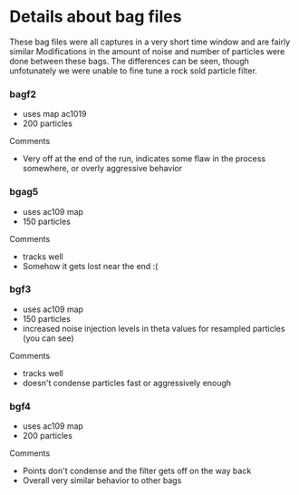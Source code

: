 # Details about bag files
These bag files were all captures in a very short time window and are fairly similar
Modifications in the amount of noise and number of particles were done between these bags. 
The differences can be seen, though unfotunately we were unable to fine tune a rock sold particle filter.


### bagf2
- uses map ac1019
- 200 particles

Comments
- Very off at the end of the run, indicates some flaw in the process somewhere, or overly aggressive behavior

### bgag5 
- uses ac109 map
- 150 particles 

Comments
- tracks well
- Somehow it gets lost near the end :(

### bgf3
- uses ac109 map
- 150 particles 
- increased noise injection levels in theta values for resampled particles (you can see)

Comments
- tracks well
- doesn't condense particles fast or aggressively enough

### bgf4
- uses ac109 map
- 200 particles 

Comments
- Points don't condense and the filter gets off on the way back
- Overall very similar behavior to other bags


